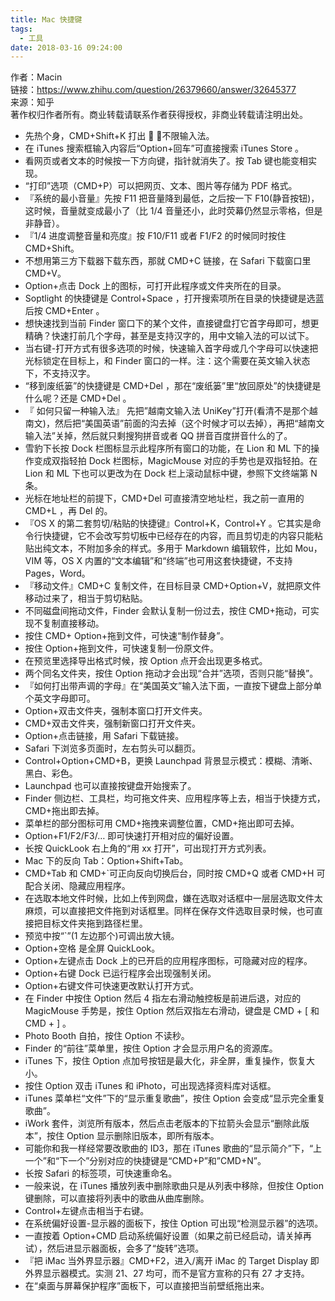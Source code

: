 ```yaml
---
title: Mac 快捷键
tags:
  - 工具
date: 2018-03-16 09:24:00
---
```


作者：Macin  
链接：https://www.zhihu.com/question/26379660/answer/32645377  
来源：知乎  
著作权归作者所有。商业转载请联系作者获得授权，非商业转载请注明出处。

- 先热个身，CMD+Shift+K 打出  ，不限输入法。
- 在 iTunes 搜索框输入内容后“Option+回车”可直接搜索 iTunes Store 。
- 看网页或者文本的时候按一下方向键，指针就消失了。按 Tab 键也能变相实现。
- “打印”选项（CMD+P）可以把网页、文本、图片等存储为 PDF 格式。
- 『系统的最小音量』先按 F11 把音量降到最低，之后按一下 F10(静音按钮)，这时候，音量就变成最小了（比 1/4 音量还小，此时荧幕仍然显示零格，但是非静音）。
- 『1/4 进度调整音量和亮度』按 F10/F11 或者 F1/F2 的时候同时按住 CMD+Shift。
- 不想用第三方下载器下载东西，那就 CMD+C 链接，在 Safari 下载窗口里 CMD+V。
- Option+点击 Dock 上的图标，可打开此程序或文件夹所在的目录。
- Soptlight 的快捷键是 Control+Space ，打开搜索项所在目录的快捷键是选蓝后按 CMD+Enter 。
- 想快速找到当前 Finder 窗口下的某个文件，直接键盘打它首字母即可，想更精确？快速打前几个字母，甚至是支持汉字的，用中文输入法的可以试下。
- 当右键-打开方式有很多选项的时候，快速输入首字母或几个字母可以快速把光标锁定在目标上，和 Finder 窗口的一样。注：这个需要在英文输入状态下，不支持汉字。
- “移到废纸篓”的快捷键是 CMD+Del ，那在“废纸篓”里“放回原处”的快捷键是什么呢？还是 CMD+Del 。
- 『 如何只留一种输入法』 先把”越南文输入法 UniKey”打开(看清不是那个越南文)，然后把“美国英语”前面的沟去掉（这个时候才可以去掉），再把“越南文输入法”关掉，然后就只剩搜狗拼音或者 QQ 拼音百度拼音什么的了。
- 雪豹下长按 Dock 栏图标显示此程序所有窗口的功能，在 Lion 和 ML 下的操作变成双指轻拍 Dock 栏图标，MagicMouse 对应的手势也是双指轻拍。在 Lion 和 ML 下也可以更改为在 Dock 栏上滚动鼠标中键，参照下文终端第 N 条。
- 光标在地址栏的前提下，CMD+Del 可直接清空地址栏，我之前一直用的 CMD+L ，再 Del 的。
- 『OS X 的第二套剪切/粘贴的快捷键』Control+K，Control+Y 。它其实是命令行快捷键，它不会改写剪切板中已经存在的内容，而且剪切走的内容只能粘贴出纯文本，不附加多余的样式。多用于 Markdown 编辑软件，比如 Mou，VIM 等，OS X 内置的“文本编辑”和“终端”也可用这套快捷键，不支持 Pages，Word。
- 『移动文件』CMD+C 复制文件，在目标目录 CMD+Option+V，就把原文件移动过来了，相当于剪切粘贴。
- 不同磁盘间拖动文件，Finder 会默认复制一份过去，按住 CMD+拖动，可实现不复制直接移动。
- 按住 CMD+ Option+拖到文件，可快速“制作替身”。
- 按住 Option+拖到文件，可快速复制一份原文件。
- 在预览里选择导出格式时候，按 Option 点开会出现更多格式。
- 两个同名文件夹，按住 Option 拖动才会出现“合并”选项，否则只能“替换”。
- 『如何打出带声调的字母』在“美国英文”输入法下面，一直按下键盘上部分单个英文字母即可。
- Option+双击文件夹，强制本窗口打开文件夹。
- CMD+双击文件夹，强制新窗口打开文件夹。
- Option+点击链接，用 Safari 下载链接。
- Safari 下浏览多页面时，左右剪头可以翻页。
- Control+Option+CMD+B，更换 Launchpad 背景显示模式：模糊、清晰、黑白、彩色。
- Launchpad 也可以直接按键盘开始搜索了。
- Finder 侧边栏、工具栏，均可拖文件夹、应用程序等上去，相当于快捷方式，CMD+拖出即去掉。
- 菜单栏的部分图标可用 CMD+拖拽来调整位置，CMD+拖出即可去掉。
- Option+F1/F2/F3/… 即可快速打开相对应的偏好设置。
- 长按 QuickLook 右上角的“用 xx 打开”，可出现打开方式列表。
- Mac 下的反向 Tab：Option+Shift+Tab。
- CMD+Tab 和 CMD+`可正向反向切换后台，同时按 CMD+Q 或者 CMD+H 可配合关闭、隐藏应用程序。
- 在选取本地文件时候，比如上传到网盘，嫌在选取对话框中一层层选取文件太麻烦，可以直接把文件拖到对话框里。同样在保存文件选取目录时候，也可直接把目标文件夹拖到路径栏里。
- 预览中按“`”(1 左边那个)可调出放大镜。
- Option+空格 是全屏 QuickLook。
- Option+左键点击 Dock 上的已开启的应用程序图标，可隐藏对应的程序。
- Option+右键 Dock 已运行程序会出现强制关闭。
- Option+右键文件可快速更改默认打开方式。
- 在 Finder 中按住 Option 然后 4 指左右滑动触控板是前进后退，对应的 MagicMouse 手势是，按住 Option 然后双指左右滑动，键盘是 CMD + \[ 和 CMD + \] 。
- Photo Booth 自拍，按住 Option 不读秒。
- Finder 的“前往”菜单里，按住 Option 才会显示用户名的资源库。
- iTunes 下，按住 Option 点加号按钮是最大化，非全屏，重复操作，恢复大小。
- 按住 Option 双击 iTunes 和 iPhoto，可出现选择资料库对话框。
- iTunes 菜单栏“文件”下的“显示重复歌曲”，按住 Option 会变成“显示完全重复歌曲”。
- iWork 套件，浏览所有版本，然后点击老版本的下拉箭头会显示“删除此版本”，按住 Option 显示删除旧版本，即所有版本。
- 可能你和我一样经常要改歌曲的 ID3，那在 iTunes 歌曲的“显示简介”下，“上一个”和“下一个”分别对应的快捷键是“CMD+P”和”CMD+N”。
- 长按 Safari 的标签项，可快速重命名。
- 一般来说，在 iTunes 播放列表中删除歌曲只是从列表中移除，但按住 Option 键删除，可以直接将列表中的歌曲从曲库删除。
- Control+左键点击相当于右键。
- 在系统偏好设置-显示器的面板下，按住 Option 可出现“检测显示器”的选项。
- 一直按着 Option+CMD 启动系统偏好设置（如果之前已经启动，请关掉再试），然后进显示器面板，会多了“旋转”选项。
- 『把 iMac 当外界显示器』CMD+F2，进入/离开 iMac 的 Target Display 即外界显示器模式。实测 21、27 均可，而不是官方宣称的只有 27 才支持。
- 在“桌面与屏幕保护程序”面板下，可以直接把当前壁纸拖出来。
